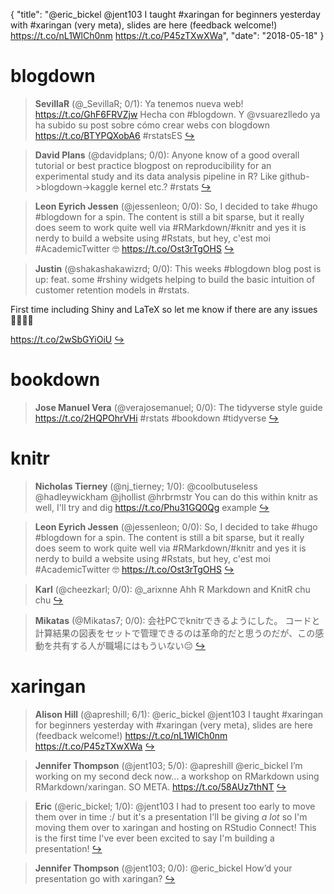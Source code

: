 {
  "title": "@eric_bickel @jent103 I taught #xaringan for beginners yesterday with #xaringan (very meta), slides are here (feedback welcome!) https://t.co/nL1WlCh0nm https://t.co/P45zTXwXWa",
  "date": "2018-05-18"
}

# blogdown

> **SevillaR** (@_SevillaR; 0/1): Ya tenemos nueva web! https://t.co/GhF6FRVZjw Hecha con #blogdown. 
Y @vsuarezlledo ya ha subido su post sobre cómo crear webs con blogdown https://t.co/BTYPQXobA6 #rstatsES  [&#8618;](https://twitter.com/xieyihui/status/997226013183676416)

<!-- -->


> **David Plans** (@davidplans; 0/0): Anyone know of a good overall tutorial or best practice blogpost on reproducibility for an experimental study and its data analysis pipeline in R? Like github-&gt;blogdown-&gt;kaggle kernel etc.? #rstats  [&#8618;](https://twitter.com/xieyihui/status/997236876116484096)

<!-- -->


> **Leon Eyrich Jessen** (@jessenleon; 0/0): So, I decided to take #hugo #blogdown for a spin. The content is still a bit sparse, but it really does seem to work quite well via #RMarkdown/#knitr and yes it is nerdy to build a website using #Rstats, but hey, c'est moi #AcademicTwitter 🤓
https://t.co/Ost3rTgOHS  [&#8618;](https://twitter.com/xieyihui/status/997205942465908736)

<!-- -->


> **Justin** (@shakashakawizrd; 0/0): This weeks #blogdown blog post is up: feat. some #rshiny widgets helping to build the basic intuition of customer retention models in #rstats.
>
First time including Shiny and LaTeX so let me know if there are any issues 🤙🤙🧙‍♂️
>
https://t.co/2wSbGYiOiU  [&#8618;](https://twitter.com/xieyihui/status/996978523733553152)

<!-- -->


# bookdown

> **Jose Manuel Vera** (@verajosemanuel; 0/0): The tidyverse style guide https://t.co/2HQPOhrVHi #rstats #bookdown #tidyverse  [&#8618;](https://twitter.com/xieyihui/status/997161098695577602)

<!-- -->


# knitr

> **Nicholas Tierney** (@nj_tierney; 1/0): @coolbutuseless @hadleywickham @jhollist @hrbrmstr You can do this within knitr as well, I'll try and dig https://t.co/Phu31GQ0Qg example  [&#8618;](https://twitter.com/xieyihui/status/997034644540350464)

<!-- -->


> **Leon Eyrich Jessen** (@jessenleon; 0/0): So, I decided to take #hugo #blogdown for a spin. The content is still a bit sparse, but it really does seem to work quite well via #RMarkdown/#knitr and yes it is nerdy to build a website using #Rstats, but hey, c'est moi #AcademicTwitter 🤓
https://t.co/Ost3rTgOHS  [&#8618;](https://twitter.com/xieyihui/status/997205942465908736)

<!-- -->


> **Karl** (@cheezkarl; 0/0): @_arixnne Ahh R Markdown and KnitR chu chu  [&#8618;](https://twitter.com/xieyihui/status/997190878677450752)

<!-- -->


> **Mikatas** (@Mikatas7; 0/0): 会社PCでknitrできるようにした。
コードと計算結果の図表をセットで管理できるのは革命的だと思うのだが、この感動を共有する人が職場にはもういない😔  [&#8618;](https://twitter.com/xieyihui/status/997057650662588416)

<!-- -->


# xaringan

> **Alison Hill** (@apreshill; 6/1): @eric_bickel @jent103 I taught #xaringan for beginners yesterday with #xaringan (very meta), slides are here (feedback welcome!) https://t.co/nL1WlCh0nm https://t.co/P45zTXwXWa  [&#8618;](https://twitter.com/xieyihui/status/997165010106236928)

<!-- -->


> **Jennifer Thompson** (@jent103; 5/0): @apreshill @eric_bickel I’m working on my second deck now... a workshop on RMarkdown using RMarkdown/xaringan. SO META. https://t.co/58AUz7thNT  [&#8618;](https://twitter.com/xieyihui/status/997183462145585153)

<!-- -->


> **Eric** (@eric_bickel; 1/0): @jent103 I had to present too early to move them over in time :/ but it's a presentation I'll be giving *a lot* so I'm moving them over to xaringan and hosting on RStudio Connect! This is the first time I've ever been excited to say I'm building a presentation!  [&#8618;](https://twitter.com/xieyihui/status/997082617211244544)

<!-- -->


> **Jennifer Thompson** (@jent103; 0/0): @eric_bickel How’d your presentation go with xaringan?  [&#8618;](https://twitter.com/xieyihui/status/997075560240177152)

<!-- -->


